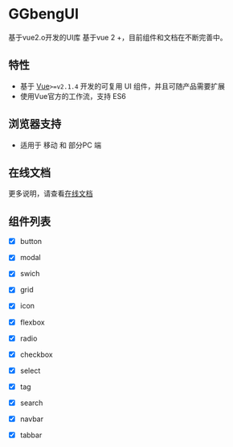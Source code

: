 # GGbengUI
基于vue2.o开发的UI库
基于vue 2 +，目前组件和文档在不断完善中。

## 特性

- 基于 [Vue](http://vuejs.org/)`>=v2.1.4` 开发的可复用 UI 组件，并且可随产品需要扩展
- 使用Vue官方的工作流，支持 ES6

## 浏览器支持

- 适用于 移动 和 部分PC 端

## 在线文档
更多说明，请查看[在线文档](https://ggbeng1.github.io/GGbengUI/)

## 组件列表
- [x] button
- [x] modal
- [x] swich
- [x] grid
- [x] icon
- [x] flexbox
- [x] radio
- [x] checkbox
- [x] select
- [x] tag
- [x] search
- [x] navbar
- [x] tabbar



